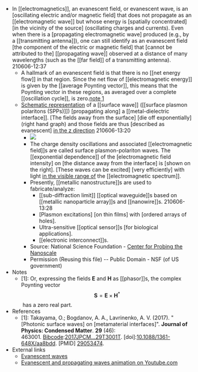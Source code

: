 - In [[electromagnetics]], an evanescent field, or evanescent wave, is an [oscillating electric and/or magnetic field] that does not propagate as an [[electromagnetic wave]] but whose energy is [spatially concentrated] [in the vicinity of the source] (oscillating charges and currents). Even when there is a [propagating electromagnetic wave] produced (e.g., by a [[transmitting antenna]]), one can still identify as an evanescent field [the component of the electric or magnetic field] that [cannot be attributed to the] [[propagating wave]] observed at a distance of many wavelengths (such as the [[far field]] of a transmitting antenna).
210606-12:37
    - A hallmark of an evanescent field is that there is no [[net energy flow]] in that region. Since the net flow of [[electromagnetic energy]] is given by the [[average Poynting vector]], this means that the Poynting vector in these regions, as averaged over a complete [[oscillation cycle]], is zero.[note 1](((bivNh6DJ6)))
    - [Schematic representation](http://www.stanford.edu/group/cpn/research/investigators_2.html) of a [[surface wave]] ([[surface plasmon polaritons (SPPs)]]) [propagating along] a [[metal-dielectric interface]]. [The fields away from the surface] [die off exponentially] (right hand graph) and those fields are thus [described as evanescent] [in the z direction](https://en.wikipedia.org/wiki/File:Electron_density_wave_-_plasmon_excitations.png)
210606-13:20
        - ![](https://upload.wikimedia.org/wikipedia/commons/1/16/Electron_density_wave_-_plasmon_excitations.png)
        - The charge density oscillations and associated [[electromagnetic field]]s are called surface plasmon-polariton waves. The [[exponential dependence]] of the [electromagnetic field intensity] on [the distance away from the interface] is [shown on the right]. [These waves can be excited] [very efficiently] with light [in the visible range of](((it-L_cjdx))) the [[electromagnetic spectrum]].
        - Presently, [[metallic nanostructure]]s are used to fabricate/analyze:
            - [[sub-diffraction limit]] [[optical waveguide]]s based on [[metallic nanoparticle array]]s and [[nanowire]]s.
210606-13:28
            - [Plasmon excitations] [on thin films] with [ordered arrays of holes].
            - Ultra-sensitive [[optical sensor]]s [for biological applications].
            - [[electronic interconnect]]s.
        - Source: National Science Foundation - [Center for Probing the Nanoscale](http://www.stanford.edu/group/cpn/)
        - Permission (Reusing this file) -- Public Domain - NSF (of US government)
- Notes
    - [1]: Or, expressing the fields **E** and **H** as [[phasor]]s, the complex Poynting vector $${\displaystyle \mathbf {S} =\mathbf {E} \times \mathbf {H} ^{*}}$$ has a zero real part.
- References
    - [1]: Takayama, O.; Bogdanov, A. A., Lavrinenko, A. V. (2017). "[Photonic surface waves] on [metamaterial interfaces]". __Journal of Physics: Condensed Matter__. **29** (46): 463001. [Bibcode](https://en.wikipedia.org/wiki/Bibcode_%28identifier%29):[2017JPCM...29T3001T](https://ui.adsabs.harvard.edu/abs/2017JPCM...29T3001T). [doi]:[10.1088/1361-648X/aa8bdd](https://doi.org/10.1088%2F1361-648X%2Faa8bdd). [PMID] [29053474](https://pubmed.ncbi.nlm.nih.gov/29053474).
- External links
    - [Evanescent waves](http://www.andrew.cmu.edu/user/dcprieve/Evanescent%20waves.htm)
    - [Evanescent and propagating waves animation on Youtube.com](https://www.youtube.com/watch?v=UhtczKSO-Us)
